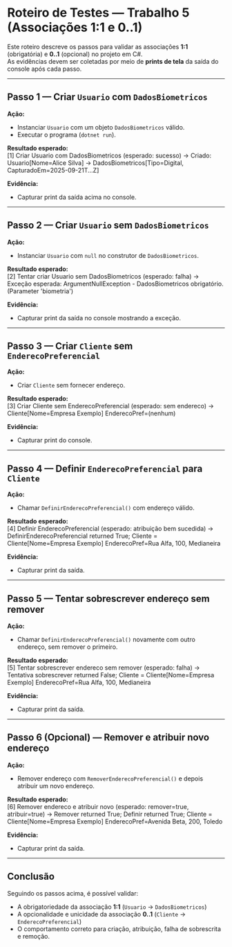 # Roteiro de Testes — Trabalho 5 (Associações 1:1 e 0..1)

Este roteiro descreve os passos para validar as associações **1:1** (obrigatória) e **0..1** (opcional) no projeto em C#.  
As evidências devem ser coletadas por meio de **prints de tela** da saída do console após cada passo.

---

## Passo 1 — Criar `Usuario` com `DadosBiometricos`
**Ação:**  
- Instanciar `Usuario` com um objeto `DadosBiometricos` válido.  
- Executar o programa (`dotnet run`).  

**Resultado esperado:**  
[1] Criar Usuario com DadosBiometricos (esperado: sucesso)
-> Criado: Usuario[Nome=Alice Silva] -> DadosBiometricos[Tipo=Digital, CapturadoEm=2025-09-21T...Z]

**Evidência:**  
- Capturar print da saída acima no console.

---

## Passo 2 — Criar `Usuario` sem `DadosBiometricos`
**Ação:**  
- Instanciar `Usuario` com `null` no construtor de `DadosBiometricos`.  

**Resultado esperado:**  
[2] Tentar criar Usuario sem DadosBiometricos (esperado: falha)
-> Exceção esperada: ArgumentNullException - DadosBiometricos obrigatório. (Parameter 'biometria')

**Evidência:**  
- Capturar print da saída no console mostrando a exceção.

---

## Passo 3 — Criar `Cliente` sem `EnderecoPreferencial`
**Ação:**  
- Criar `Cliente` sem fornecer endereço.  

**Resultado esperado:**  
[3] Criar Cliente sem EnderecoPreferencial (esperado: sem endereco)
-> Cliente[Nome=Empresa Exemplo] EnderecoPref=(nenhum)

**Evidência:**  
- Capturar print do console.

---

## Passo 4 — Definir `EnderecoPreferencial` para `Cliente`
**Ação:**  
- Chamar `DefinirEnderecoPreferencial()` com endereço válido.  

**Resultado esperado:**  
[4] Definir EnderecoPreferencial (esperado: atribuição bem sucedida)
-> DefinirEnderecoPreferencial returned True; Cliente = Cliente[Nome=Empresa Exemplo] EnderecoPref=Rua Alfa, 100, Medianeira

**Evidência:**  
- Capturar print da saída.

---

## Passo 5 — Tentar sobrescrever endereço sem remover
**Ação:**  
- Chamar `DefinirEnderecoPreferencial()` novamente com outro endereço, sem remover o primeiro.  

**Resultado esperado:**  
[5] Tentar sobrescrever endereco sem remover (esperado: falha)
-> Tentativa sobrescrever returned False; Cliente = Cliente[Nome=Empresa Exemplo] EnderecoPref=Rua Alfa, 100, Medianeira

**Evidência:**  
- Capturar print da saída.

---

## Passo 6 (Opcional) — Remover e atribuir novo endereço
**Ação:**  
- Remover endereço com `RemoverEnderecoPreferencial()` e depois atribuir um novo endereço.  

**Resultado esperado:**  
[6] Remover endereco e atribuir novo (esperado: remover=true, atribuir=true)
-> Remover returned True; Definir returned True; Cliente = Cliente[Nome=Empresa Exemplo] EnderecoPref=Avenida Beta, 200, Toledo

**Evidência:**  
- Capturar print da saída.

---

## Conclusão
Seguindo os passos acima, é possível validar:
- A obrigatoriedade da associação **1:1** (`Usuario` → `DadosBiometricos`)
- A opcionalidade e unicidade da associação **0..1** (`Cliente` → `EnderecoPreferencial`)
- O comportamento correto para criação, atribuição, falha de sobrescrita e remoção.
